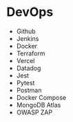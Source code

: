 # DevOps

- Github
- Jenkins
- Docker
- Terraform
- Vercel
- Datadog
- Jest
- Pytest
- Postman
- Docker Compose
- MongoDB Atlas
- OWASP ZAP